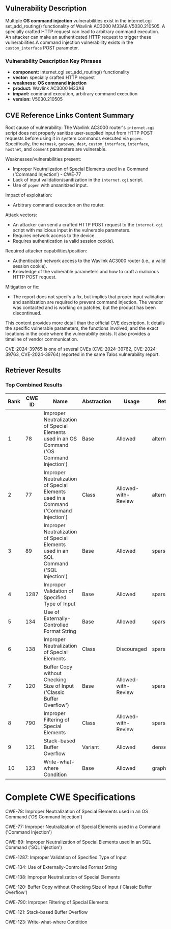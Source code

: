 ## Vulnerability Description
Multiple **OS command injection** vulnerabilities exist in the internet.cgi set_add_routing() functionality of Wavlink AC3000 M33A8.V5030.210505. A specially crafted HTTP request can lead to arbitrary command execution. An attacker can make an authenticated HTTP request to trigger these vulnerabilities.A command injection vulnerability exists in the `custom_interface` POST parameter.

### Vulnerability Description Key Phrases
- **component:** internet.cgi set_add_routing() functionality
- **vector:** specially crafted HTTP request
- **weakness:** **OS command injection**
- **product:** Wavlink AC3000 M33A8
- **impact:** command execution, arbitrary command execution
- **version:** V5030.210505

## CVE Reference Links Content Summary
Root cause of vulnerability:
The Wavlink AC3000 router's `internet.cgi` script does not properly sanitize user-supplied input from HTTP POST requests before using it in system commands executed via `popen`. Specifically, the `netmask`, `gateway`, `dest`, `custom_interface`, `interface`, `hostnet`, and `comment` parameters are vulnerable.

Weaknesses/vulnerabilities present:
- Improper Neutralization of Special Elements used in a Command (‘Command Injection’) - CWE-77
- Lack of input validation/sanitization in the `internet.cgi` script.
- Use of `popen` with unsanitized input.

Impact of exploitation:
- Arbitrary command execution on the router.

Attack vectors:
- An attacker can send a crafted HTTP POST request to the `internet.cgi` script with malicious input in the vulnerable parameters.
- Requires network access to the device.
- Requires authentication (a valid session cookie).

Required attacker capabilities/position:
- Authenticated network access to the Wavlink AC3000 router (i.e., a valid session cookie).
- Knowledge of the vulnerable parameters and how to craft a malicious HTTP POST request.

Mitigation or fix:
- The report does not specify a fix, but implies that proper input validation and sanitization are required to prevent command injection. The vendor was contacted and is working on patches, but the product has been discontinued.

This content provides more detail than the official CVE description. It details the specific vulnerable parameters, the functions involved, and the exact locations in the code where the vulnerability exists. It also provides a timeline of vendor communication.



CVE-2024-39765 is one of several CVEs (CVE-2024-39762, CVE-2024-39763, CVE-2024-39764) reported in the same Talos vulnerability report.

## Retriever Results

### Top Combined Results

| Rank | CWE ID | Name | Abstraction | Usage  | Retrievers | Individual Scores |
|------|--------|------|-------------|-------|------------|-------------------|
| 1 | 78 | Improper Neutralization of Special Elements used in an OS Command ('OS Command Injection') | Base | Allowed | alternate_terms | 1.000 |
| 2 | 77 | Improper Neutralization of Special Elements used in a Command ('Command Injection') | Class | Allowed-with-Review | alternate_terms | 0.800 |
| 3 | 89 | Improper Neutralization of Special Elements used in an SQL Command ('SQL Injection') | Base | Allowed | sparse | 0.355 |
| 4 | 1287 | Improper Validation of Specified Type of Input | Base | Allowed | sparse | 0.342 |
| 5 | 134 | Use of Externally-Controlled Format String | Base | Allowed | sparse | 0.340 |
| 6 | 138 | Improper Neutralization of Special Elements | Class | Discouraged | sparse | 0.321 |
| 7 | 120 | Buffer Copy without Checking Size of Input ('Classic Buffer Overflow') | Base | Allowed-with-Review | sparse | 0.308 |
| 8 | 790 | Improper Filtering of Special Elements | Class | Allowed-with-Review | sparse | 0.307 |
| 9 | 121 | Stack-based Buffer Overflow | Variant | Allowed | dense | 0.627 |
| 10 | 123 | Write-what-where Condition | Base | Allowed | graph | 0.002 |



# Complete CWE Specifications

CWE-78: Improper Neutralization of Special Elements used in an OS Command ('OS Command Injection')

CWE-77: Improper Neutralization of Special Elements used in a Command ('Command Injection')

CWE-89: Improper Neutralization of Special Elements used in an SQL Command ('SQL Injection')

CWE-1287: Improper Validation of Specified Type of Input

CWE-134: Use of Externally-Controlled Format String

CWE-138: Improper Neutralization of Special Elements

CWE-120: Buffer Copy without Checking Size of Input ('Classic Buffer Overflow')

CWE-790: Improper Filtering of Special Elements

CWE-121: Stack-based Buffer Overflow

CWE-123: Write-what-where Condition